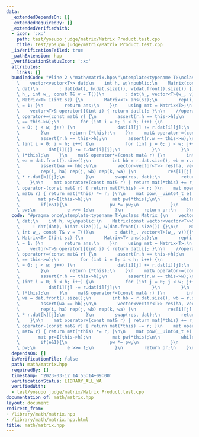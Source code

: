 ```yaml
---
data:
  _extendedDependsOn: []
  _extendedRequiredBy: []
  _extendedVerifiedWith:
  - icon: ':x:'
    path: test/yosupo judge/matrix/Matrix Product.test.cpp
    title: test/yosupo judge/matrix/Matrix Product.test.cpp
  _isVerificationFailed: true
  _pathExtension: hpp
  _verificationStatusIcon: ':x:'
  attributes:
    links: []
  bundledCode: "#line 2 \"math/matrix.hpp\"\ntemplate<typename T>\nclass Matrix {\n\
    \    vector<vector<T>> dat;\n    int h, w;\npublic:\n    Matrix(const vector<vector<T>>&\
    \ dat)\n        : dat(dat), h(dat.size()), w(dat.front().size()) {}\n\n    Matrix(int\
    \ h_, int w_, const T& v = T())\n        : dat(h_, vector<T>(w_, v)){}\n    static\
    \ Matrix<T> I(int sz) {\n        Matrix<T> ans(sz);\n        rep(i, sz) { ans[i][i]\
    \ = 1; }\n        return ans;\n    }\n    using mat = Matrix<T>;\n    //access\n\
    \    vector<T>& operator[](int i) { return dat[i]; }\n\n    //operator\n    mat&\
    \ operator+=(const mat& r) {\n        assert(r.h == this->h);\n        assert(r.w\
    \ == this->w);\n        for (int i = 0; i < h; i++) {\n            for (int j\
    \ = 0; j < w; j++) {\n                dat[i][j] += r.dat[i][j];\n            }\n\
    \        }\n        return (*this);\n    }\n    mat& operator-=(const mat&r){\n\
    \        assert(r.h == this->h);\n        assert(r.w == this->w);\n        for\
    \ (int i = 0; i < h; i++) {\n            for (int j = 0; j < w; j++) {\n     \
    \           dat[i][j] -= r.dat[i][j];\n            }\n        }\n        return\
    \ (*this);\n    }\n    mat& operator*=(const mat& r) {\n        int ha = dat.size(),\
    \ wa = dat.front().size();\n        int hb = r.dat.size(), wb = r.dat.front().size();\n\
    \        assert(wa == hb);\n\n        vector<vector<T>> res(ha, vector<T>(wb));\n\
    \        rep(i, ha) rep(j, wb) rep(k, wa) {\n            res[i][j] += dat[i][k]\
    \ * r.dat[k][j];\n        }\n        swap(res, dat);\n        return (*this);\n\
    \    }\n\n    mat operator+(const mat& r) { return mat(*this) += r; }\n    mat\
    \ operator-(const mat& r) { return mat(*this) -= r; }\n    mat operator*(const\
    \ mat& r) { return mat(*this) *= r; }\n\n    mat pow(__uint64_t e) const {\n \
    \       mat pr=I(this->h);\n        mat pw(*this);\n\n        while(e){\n    \
    \        if(e&1){\n                pw *= pw;\n            }\n            pw *=\
    \ pw;\n            e >>= 1;\n        }\n        return pr;\n    }\n};\n"
  code: "#pragma once\ntemplate<typename T>\nclass Matrix {\n    vector<vector<T>>\
    \ dat;\n    int h, w;\npublic:\n    Matrix(const vector<vector<T>>& dat)\n   \
    \     : dat(dat), h(dat.size()), w(dat.front().size()) {}\n\n    Matrix(int h_,\
    \ int w_, const T& v = T())\n        : dat(h_, vector<T>(w_, v)){}\n    static\
    \ Matrix<T> I(int sz) {\n        Matrix<T> ans(sz);\n        rep(i, sz) { ans[i][i]\
    \ = 1; }\n        return ans;\n    }\n    using mat = Matrix<T>;\n    //access\n\
    \    vector<T>& operator[](int i) { return dat[i]; }\n\n    //operator\n    mat&\
    \ operator+=(const mat& r) {\n        assert(r.h == this->h);\n        assert(r.w\
    \ == this->w);\n        for (int i = 0; i < h; i++) {\n            for (int j\
    \ = 0; j < w; j++) {\n                dat[i][j] += r.dat[i][j];\n            }\n\
    \        }\n        return (*this);\n    }\n    mat& operator-=(const mat&r){\n\
    \        assert(r.h == this->h);\n        assert(r.w == this->w);\n        for\
    \ (int i = 0; i < h; i++) {\n            for (int j = 0; j < w; j++) {\n     \
    \           dat[i][j] -= r.dat[i][j];\n            }\n        }\n        return\
    \ (*this);\n    }\n    mat& operator*=(const mat& r) {\n        int ha = dat.size(),\
    \ wa = dat.front().size();\n        int hb = r.dat.size(), wb = r.dat.front().size();\n\
    \        assert(wa == hb);\n\n        vector<vector<T>> res(ha, vector<T>(wb));\n\
    \        rep(i, ha) rep(j, wb) rep(k, wa) {\n            res[i][j] += dat[i][k]\
    \ * r.dat[k][j];\n        }\n        swap(res, dat);\n        return (*this);\n\
    \    }\n\n    mat operator+(const mat& r) { return mat(*this) += r; }\n    mat\
    \ operator-(const mat& r) { return mat(*this) -= r; }\n    mat operator*(const\
    \ mat& r) { return mat(*this) *= r; }\n\n    mat pow(__uint64_t e) const {\n \
    \       mat pr=I(this->h);\n        mat pw(*this);\n\n        while(e){\n    \
    \        if(e&1){\n                pw *= pw;\n            }\n            pw *=\
    \ pw;\n            e >>= 1;\n        }\n        return pr;\n    }\n};\n"
  dependsOn: []
  isVerificationFile: false
  path: math/matrix.hpp
  requiredBy: []
  timestamp: '2023-03-12 14:55:14+09:00'
  verificationStatus: LIBRARY_ALL_WA
  verifiedWith:
  - test/yosupo judge/matrix/Matrix Product.test.cpp
documentation_of: math/matrix.hpp
layout: document
redirect_from:
- /library/math/matrix.hpp
- /library/math/matrix.hpp.html
title: math/matrix.hpp
---
```

